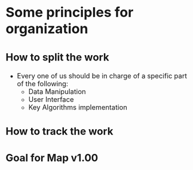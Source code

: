 
<font size = 4>

# Some principles for organization

## How to split the work

- Every one of us should be in charge of a specific part of the following:
  - Data Manipulation
  - User Interface
  - Key Algorithms implementation

## How to track the work



## Goal for Map v1.00
